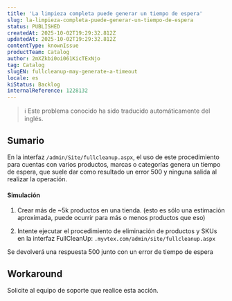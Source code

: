 ```yaml
---
title: 'La limpieza completa puede generar un tiempo de espera'
slug: la-limpieza-completa-puede-generar-un-tiempo-de-espera
status: PUBLISHED
createdAt: 2025-10-02T19:29:32.812Z
updatedAt: 2025-10-02T19:29:32.812Z
contentType: knownIssue
productTeam: Catalog
author: 2mXZkbi0oi061KicTExNjo
tag: Catalog
slugEN: fullcleanup-may-generate-a-timeout
locale: es
kiStatus: Backlog
internalReference: 1228132
---
```


>ℹ️ Este problema conocido ha sido traducido automáticamente del inglés.

## Sumario


En la interfaz `/admin/Site/fullcleanup.aspx`, el uso de este procedimiento para cuentas con varios productos, marcas o categorías genera un tiempo de espera, que suele dar como resultado un error 500 y ninguna salida al realizar la operación.


#### Simulación


1) Crear más de ~5k productos en una tienda. (esto es sólo una estimación aproximada, puede ocurrir para más o menos productos que eso)

2) Intente ejecutar el procedimiento de eliminación de productos y SKUs en la interfaz FullCleanUp: `.myvtex.com/admin/site/fullcleanup.aspx`

Se devolverá una respuesta 500 junto con un error de tiempo de espera

## Workaround


Solicite al equipo de soporte que realice esta acción.




